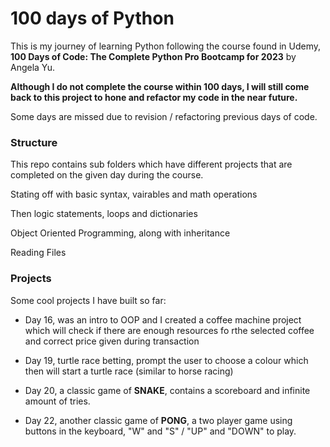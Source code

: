 # 100 days of Python

This is my journey of learning Python following the course found in Udemy, **100 Days of Code: The Complete Python Pro Bootcamp for 2023**
by Angela Yu.

**Although I do not complete the course within 100 days, I will still come back to this project to hone and refactor my code in the near future.**

Some days are missed due to revision / refactoring previous days of code.

### Structure

This repo contains sub folders which have different projects that are completed on the given day during the course.

Stating off with basic syntax, vairables and math operations

Then logic statements, loops and dictionaries

Object Oriented Programming, along with inheritance

Reading Files

### Projects

Some cool projects I have built so far:

- Day 16, was an intro to OOP and I created a coffee machine project which will check if there are enough resources fo rthe selected coffee and correct price given during transaction

- Day 19, turtle race betting, prompt the user to choose a colour which then will start a turtle race (similar to horse racing)

- Day 20, a classic game of **SNAKE**, contains a scoreboard and infinite amount of tries.

- Day 22, another classic game of **PONG**, a two player game using buttons in the keyboard, "W" and "S" / "UP" and "DOWN" to play.
